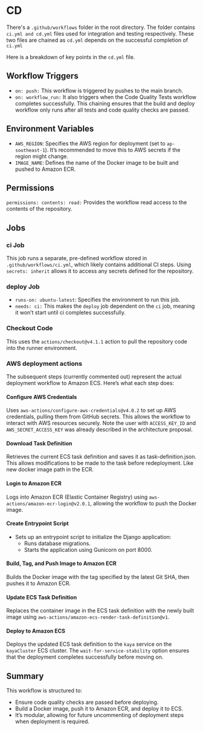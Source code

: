 # CD

There's a `.github/workflows` folder in the root directory. The folder contains `ci.yml and cd.yml` files used for integration and testing respectively.
These two files are chained as `cd.yml` depends on the successful completion of `ci.yml`

Here is a breakdown of key points in the `cd.yml` file.

## Workflow Triggers

- `on: push:` This workflow is triggered by pushes to the main branch.
- `on: workflow_run:` It also triggers when the Code Quality Tests workflow completes successfully. This chaining ensures that the build and deploy workflow only runs after all tests and code quality checks are passed.

## Environment Variables

- `AWS_REGION`: Specifies the AWS region for deployment (set to `ap-southeast-1`). It’s recommended to move this to AWS secrets if the region might change.
- `IMAGE_NAME`: Defines the name of the Docker image to be built and pushed to Amazon ECR.

## Permissions

`permissions: contents: read:` Provides the workflow read access to the contents of the repository.

## Jobs

### ci Job

This job runs a separate, pre-defined workflow stored in `.github/workflows/ci.yml`, which likely contains additional CI steps. Using `secrets: inherit` allows it to access any secrets defined for the repository.

### deploy Job

- `runs-on: ubuntu-latest`: Specifies the environment to run this job.
- `needs: ci:` This makes the `deploy` job dependent on the `ci` job, meaning it won’t start until ci completes successfully.

### Checkout Code

This uses the `actions/checkout@v4.1.1` action to pull the repository code into the runner environment.

### AWS deployment actions

The subsequent steps (currently commented out) represent the actual deployment workflow to Amazon ECS. Here’s what each step does:

#### Configure AWS Credentials

Uses `aws-actions/configure-aws-credentials@v4.0.2` to set up AWS credentials, pulling them from GitHub secrets. This allows the workflow to interact with AWS resources securely. Note the user with `ACCESS_KEY_ID` and `AWS_SECRET_ACCESS_KEY` was already described in the architecture proposal.

#### Download Task Definition

Retrieves the current ECS task definition and saves it as task-definition.json. This allows modifications to be made to the task before redeployment. Like new docker image path in the ECR.

#### Login to Amazon ECR

Logs into Amazon ECR (Elastic Container Registry) using `aws-actions/amazon-ecr-login@v2.0.1`, allowing the workflow to push the Docker image.

#### Create Entrypoint Script

- Sets up an entrypoint script to initialize the Django application:
  - Runs database migrations.
  - Starts the application using Gunicorn on port 8000.

#### Build, Tag, and Push Image to Amazon ECR

Builds the Docker image with the tag specified by the latest Git SHA, then pushes it to Amazon ECR.

#### Update ECS Task Definition

Replaces the container image in the ECS task definition with the newly built image using `aws-actions/amazon-ecs-render-task-definition@v1`.

#### Deploy to Amazon ECS

Deploys the updated ECS task definition to the `kaya` service on the `kayaCluster` ECS cluster. The `wait-for-service-stability` option ensures that the deployment completes successfully before moving on.

## Summary

This workflow is structured to:

- Ensure code quality checks are passed before deploying.
- Build a Docker image, push it to Amazon ECR, and deploy it to ECS.
- It’s modular, allowing for future uncommenting of deployment steps when deployment is required.

